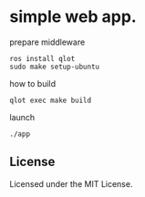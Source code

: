 # simple web app.

prepare middleware

```
ros install qlot
sudo make setup-ubuntu
```

how to build

```
qlot exec make build
```

launch

```
./app
```

## License
Licensed under the MIT License.
